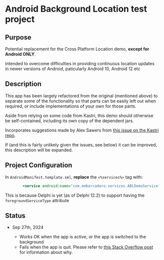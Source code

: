 # Android Background Location test project

## Purpose

Potential replacement for the Cross Platform Location demo, **except for Android ONLY**.

Intended to overcome difficulties in providing continuous location updates in newer versions of Android, paticularly Android 10, Android 12 etc

## Description

This app has been largely refactored from the original (mentioned above) to separate some of the functionality so that parts can be easily left out when required, or include implementations of your own for those parts.

Aside from relying on some code from Kastri, this demo should otherwise be self-contained, including its own copy of the dependent jars.

Incorporates suggestions made by Alex Sawers from [this issue on the Kastri repo](https://github.com/DelphiWorlds/Kastri/issues/248).

If (and this is fairly unlikely given the issues, see below) it can be improved, this description will be expanded.

## Project Configuration

In `AndroidManifest.template.xml`, **replace** the `<%services%>` tag with:

```xml
        <service android:name="com.embarcadero.services.ABLDemoService" android:exported="false" android:foregroundServiceType="location" />
```

This is because Delphi is yet (as of Delphi 12.2) to support having the `foregroundServiceType` attribute

## Status

* Sep 27th, 2024
  
  - Works OK when the app is active, or the app is switched to the background
  - Fails when the app is quit. Please refer to [this Stack Overflow post](https://stackoverflow.com/questions/70044393/fatal-android-12-exception-startforegroundservice-not-allowed-due-to-mallows) for information about why.

